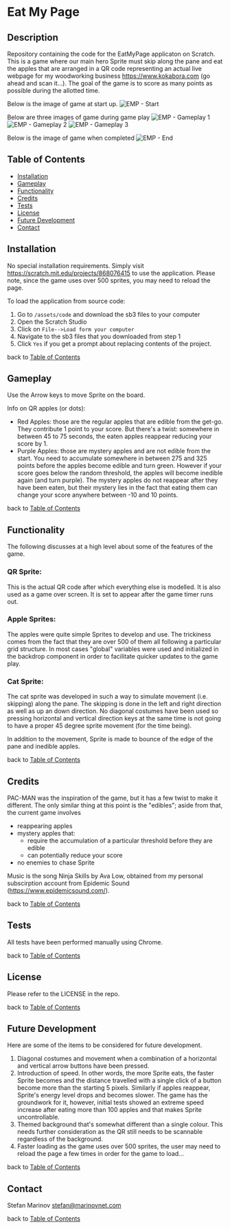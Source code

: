 # Eat My Page


## Description

Repository containing the code for the EatMyPage applicaton on Scratch. This is a game where our main hero Sprite must skip along the pane and eat the apples that are arranged in a QR code representing an actual live webpage for my woodworking business https://www.kokabora.com (go ahead and scan it...). The goal of the game is to score as many points as possible during the allotted time.  


Below is the image of game at start up.
![EMP - Start](./assets/images/EMP-01-Start.png)

Below are three images of game during game play
![EMP - Gameplay 1](./assets/images/EMP-02-Gameplay-01.png)
![EMP - Gameplay 2](./assets/images/EMP-03-Gameplay-02.png)
![EMP - Gameplay 3](./assets/images/EMP-04-Gameplay-03.png)

Below is the image of game when completed
![EMP - End](./assets/images/EMP-05-End.png)




## Table of Contents

- [Installation](#installation)
- [Gameplay](#gameplay)
- [Functionality](#functionality)
- [Credits](#credits)
- [Tests](#tests)
- [License](#license)
- [Future Development](#future-development)
- [Contact](#contact)

## Installation

No special installation requirements. Simply visit https://scratch.mit.edu/projects/868076415 to use the application. Please note, since the game uses over 500 sprites, you may need to reload the page.

To load the application from source code:
1. Go to ``` /assets/code ``` and download the sb3 files to your computer
2. Open the Scratch Studio
3. Click on ``` File-->Load form your computer ``` 
4. Navigate to the sb3 files that you downloaded from step 1
5. Click ``` Yes ``` if you get a prompt about replacing contents of the project.



back to [Table of Contents](#table-of-contents)


## Gameplay

Use the Arrow keys to move Sprite on the board. 

Info on QR apples (or dots):
- Red Apples: those are the regular apples that are edible from the get-go. They contribute 1 point to your score. But there's a twist: somewhere in between 45 to 75 seconds, the eaten apples reappear reducing your score by 1.
- Purple Apples: those are mystery apples and are not edible from the start. You need to accumulate somewhere in between 275 and 325 points before the apples become edible and turn green. However if your score goes below the random threshold, the apples will become inedible again (and turn purple). The mystery apples do not reappear after they have been eaten, but their mystery lies in the fact that eating them can change your score anywhere between -10 and 10 points. 



back to [Table of Contents](#table-of-contents)


## Functionality

The following discusses at a high level about some of the features of the game. 

### QR Sprite:

This is the actual QR code after which everything else is modelled. It is also used as a game over screen. It is set to appear after the game timer runs out.

### Apple Sprites:

The apples were quite simple Sprites to develop and use. The trickiness comes from the fact that they are over 500 of them all following a particular grid structure. In most cases "global" variables were used and initialized in the backdrop component in order to facilitate quicker updates to the game play.

### Cat Sprite:

The cat sprite was developed in such a way to simulate movement (i.e. skipping) along the pane. The skipping is done in the left and right direction as well as up an down direction. No diagonal costumes have been used so pressing horizontal and vertical direction keys at the same time is not going to have a proper 45 degree sprite movement (for the time being).

In addition to the movement, Sprite is made to bounce of the edge of the pane and inedible apples. 


back to [Table of Contents](#table-of-contents)



## Credits
PAC-MAN was the inspiration of the game, but it has a few twist to make it different. The only similar thing at this point is the "edibles"; aside from that, the current game involves 
- reappearing apples
- mystery apples that:
    - require the accumulation of a particular threshold before they are edible
    - can potentially reduce your score
- no enemies to chase Sprite

Music is the song Ninja Skills by Ava Low, obtained from my personal subscirption account from Epidemic Sound (https://www.epidemicsound.com/).

back to [Table of Contents](#table-of-contents)


## Tests

All tests have been performed manually using Chrome.

back to [Table of Contents](#table-of-contents)


## License

Please refer to the LICENSE in the repo.

back to [Table of Contents](#table-of-contents)


## Future Development

Here are some of the items to be considered for future development.
1. Diagonal costumes and movement when a combination of a horizontal and vertical arrow buttons have been pressed.
2. Introduction of speed. In other words, the more Sprite eats, the faster Sprite becomes and the distance travelled with a single click of a button become more than the starting 5 pixels. Similarly if apples reappear, Sprite's energy level drops and becomes slower. The game has the groundwork for it, however, initial tests showed an extreme speed increase after eating more than 100 apples and that makes Sprite uncontrollable.
3. Themed background that's somewhat different than a single colour. This needs further consideration as the QR still needs to be scannable regardless of the background.
4. Faster loading as the game uses over 500 sprites, the user may need to reload the page a few times in order for the game to load...
    

back to [Table of Contents](#table-of-contents)


## Contact
Stefan Marinov
stefan@marinovnet.com

back to [Table of Contents](#table-of-contents)